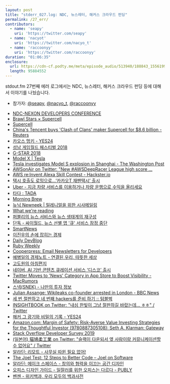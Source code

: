 ```yaml
---
layout: post
title: "stderr_027.log: NDC, 뉴스레터, 해커스 크라우드 펀딩"
permalink: /27_err/
contributors:
  - name: 'seapy'
    uri: 'https://twitter.com/seapy'
  - name: 'nacyot'
    uri: 'https://twitter.com/nacyo_t'
  - name: 'raccoonyy'
    uri: 'https://twitter.com/raccoonyy'
duration: "01:06:35"
enclosure:
  url: https://cdn-cf.podty.me/meta/episode_audio/513940/188843_1556199940955.mp3
  length: 95884552
---
```


stdout.fm 27번째 에러 로그에서는 NDC, 뉴스레터, 해커스 크라우드 펀딩 등에 대해서 이야기를 나눴습니다.

* 참가자: [@seapy][sea], [@nacyo_t][nac], [@raccoonyy][rac]

[sea]: https://twitter.com/seapy
[nac]: https://twitter.com/nacyo_t
[rac]: https://twitter.com/raccoonyy

* [NDC-NEXON DEVELOPERS CONFERENCE](https://ndc.nexon.com/main)
* [Brawl Stars × Supercell](https://supercell.com/en/games/brawlstars/)
* [Supercell](https://supercell.com/en/)
* [China's Tencent buys 'Clash of Clans' maker Supercell for $8.6 billion - Reuters](https://www.reuters.com/article/us-supercell-m-a-tencent-holdings/chinas-tencent-buys-clash-of-clans-maker-supercell-for-8-6-billion-idUSKCN0Z716E)
* [카오스 멍키 - YES24](http://www.yes24.com/Product/goods/52944918)
* [성남 게임월드 페스티벌 2018](http://www.sgwf2018.com/)
* [G-STAR 2018](http://www.gstar.or.kr/)
* [Model X \| Tesla](https://www.tesla.com/modelx)
* [Tesla investigates Model S explosion in Shanghai - The Washington Post](https://www.washingtonpost.com/business/2019/04/22/tesla-investigates-model-s-explosion-shanghai/?noredirect=on&utm_term=.f7bf0dbd1b88)
* [AWSonAir on Twitter: "New #AWSDeepRacer League high score ...](https://twitter.com/AWSonAir/status/1118720032127610882)
* [AWS re:Invent Alexa Skill Contest - Hackster.io](https://www.hackster.io/contests/alexa-reinvent)
* [택시 호출도 로밍으로…’카카오T 재팬택시’ 출시](https://www.bloter.net/archives/325608)
* [Uber - 지금 차량 서비스를 이용하거나 차량 운행으로 수익을 올리세요](https://www.uber.com/kr/ko/)
* [타다 : TADA](https://tadatada.com/)
* [Morning Brew](https://www.morningbrew.com/)
* [뉴닉 Newneek \| 밀레니얼을 위한 시사메일링](https://newneek.co/)
* [What we're reading](https://publy.us11.list-manage.com/subscribe?u=8e469b932eaa730d3a89bc869&id=f64c75daf2)
* [퍼블리의 뉴스 서비스와 뉴스 생태계의 재구성](http://mediagotosa.com/536)
* [단독 - 싸이월드, 뉴스 선별 앱 '큐' 서비스 잠정 중단](https://news.joins.com/article/23328889)
* [SmartNews](https://www.smartnews.com/ja/)
* [이진우의 손에 잡히는 경제](http://www.imbc.com/broad/radio/fm/economy/index.html)
* [Daily DevBlog](http://daily-devblog.com/)
* [Ruby Weekly](https://rubyweekly.com/)
* [Cooperpress: Email Newsletters for Developers](https://cooperpress.com/)
* [예병일의 경제노트 - 연결된 우리, 따뜻한 세상](http://www.econote.co.kr/default.asp)
* [고도원의 아침편지](https://www.godowon.com/)
* [네이버, AI 기반 콘텐츠 큐레이션 서비스 ‘디스코’ 출시](http://www.bloter.net/archives/281259)
* [Twitter Moves to 'News' Category in App Store to Boost Visibility - MacRumors](https://www.macrumors.com/2016/04/29/twitter-news-category-app-store-visibility/)
* [스넥(SNEK) - 나만의 투자 정보](https://www.snek.ai/home#economy)
* [Julian Assange: Wikileaks co-founder arrested in London - BBC News](https://www.bbc.com/news/uk-47891737)
* [세 번 절판하고 네 번째 hackers를 준비 하기 :: 텀블벅](https://www.tumblbug.com/hackers)
* [INSIGHTBOOK on Twitter: "내심 한빛이 그냥 절판하길 바랐는데... ㅎㅎ" / Twitter](https://twitter.com/insightbook/status/1120574636603744256)
* [해커 그 광기와 비밀의 기록 - YES24](http://www.yes24.com/Product/Goods/2256?scode=032&OzSrank=1)
* [Amazon.com: Margin of Safety: Risk-Averse Value Investing Strategies for the Thoughtful Investor (9780887305108): Seth A. Klarman: Gateway](https://www.amazon.com/Margin-Safety-Risk-Averse-Strategies-Thoughtful/dp/0887305105/ref=sr_1_1?keywords=safety+margin&qid=1556494819&s=gateway&sr=8-1)
* [Stack Overflow Developer Survey 2019](https://insights.stackoverflow.com/survey/2019?utm_source=Iterable&utm_medium=email&utm_campaign=dev-survey-2019)
* [(일본어) 猫鳩柔工業 on Twitter: "슬랙이 다운되서 옆 사람이랑 커뮤니케이션할 수 없어요" / Twitter](https://twitter.com/nekobato/status/1113981039234281472)
* [알라딘: 리모트 - 사무실 따윈 필요 없어!](https://www.aladin.co.kr/shop/wproduct.aspx?ItemId=50265443)
* [The Joel Test: 12 Steps to Better Code – Joel on Software](https://www.joelonsoftware.com/2000/08/09/the-joel-test-12-steps-to-better-code/)
* [알라딘: 메이크 스페이스 - 창의와 협력을 이끄는 공간 디자인](https://www.aladin.co.kr/shop/wproduct.aspx?ItemId=48591045)
* [오피스 디자인 가이드 - 일잘러를 위한 오피스는 다르다 - PUBLY](https://publy.co/set/327)
* [벤젠 - 위키백과, 우리 모두의 백과사전](https://ko.wikipedia.org/wiki/%EB%B2%A4%EC%A0%A0)
